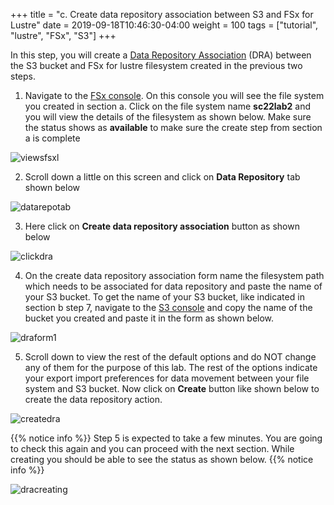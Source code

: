 +++
title = "c. Create data repository association between S3 and FSx for Lustre"
date = 2019-09-18T10:46:30-04:00
weight = 100
tags = ["tutorial", "lustre", "FSx", "S3"]
+++

In this step, you will create a [Data Repository Association](https://docs.aws.amazon.com/fsx/latest/LustreGuide/create-dra-linked-data-repo.html) (DRA) between the S3 bucket and FSx for lustre filesystem created in the previous two steps.  

1. Navigate to the [FSx console](https://console.aws.amazon.com/fsx/home). On this console you will see the file system you created in section a. Click on the file system name **sc22lab2** and you will view the details of the filesystem as shown below. Make sure the status shows as **available** to make sure the create step from section a is complete 

![viewsfsxl](/images/fsx-for-lustre-hsm/viewfsxl.png)

2. Scroll down a little on this screen and click on **Data Repository** tab shown below

![datarepotab](/images/fsx-for-lustre-hsm/datarepotab.png)

3. Here click on **Create data repository association** button as shown below 

![clickdra](/images/fsx-for-lustre-hsm/clickdra.png) 

4. On the create data repository association form name the filesystem path which needs to be associated for data repository and paste the name of your S3 bucket. To get the name of your S3 bucket, like indicated in section b step 7, navigate to the [S3 console](https://console.aws.amazon.com/s3/) and copy the name of the bucket you created and paste it in the form as shown below. 

![draform1](/images/fsx-for-lustre-hsm/draform1.png)

5. Scroll down to view the rest of the default options and do NOT change any of them for the purpose of this lab. The rest of the options indicate your export import preferences for data movement between your file system and S3 bucket. Now click on **Create** button like shown below to create the data repository action. 

![createdra](/images/fsx-for-lustre-hsm/createdra.png)

{{% notice info %}}
Step 5 is expected to take a few  minutes. You are going to check this again and you can proceed with the next section. While creating you should be able to see the status as shown below. 
{{% notice info %}}

![dracreating](/images/fsx-for-lustre-hsm/dracreating.png)

